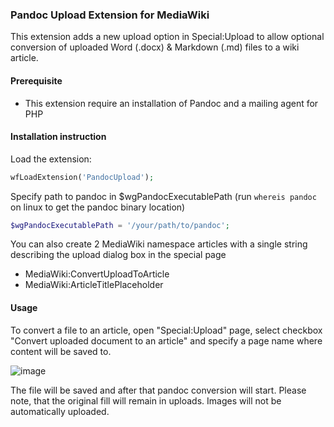 ### Pandoc Upload Extension for MediaWiki
This extension adds a new upload option in Special:Upload to allow optional conversion of uploaded Word (.docx) & Markdown (.md) files to a wiki article.

#### Prerequisite
- This extension require an installation of Pandoc and a mailing agent for PHP

#### Installation instruction
Load the extension:
```php
wfLoadExtension('PandocUpload');
```

Specify path to pandoc in $wgPandocExecutablePath (run ```whereis pandoc``` on linux to get the pandoc binary location)
```php
$wgPandocExecutablePath = '/your/path/to/pandoc';
```

You can also create 2 MediaWiki namespace articles with a single string describing the upload dialog box in the special page
- MediaWiki:ConvertUploadToArticle
- MediaWiki:ArticleTitlePlaceholder

#### Usage
To convert a file to an article, open "Special:Upload" page, select checkbox "Convert uploaded document to an article" and specify a page name where content will be saved to. 

![image](https://github.com/Griboedow/MediaWiki-Extensions/assets/4194526/494de0ce-bfb1-472d-ab83-4a5b500ea481)

The file will be saved and after that pandoc conversion will start. Please note, that the original fill will remain in uploads. Images will not be automatically uploaded. 
